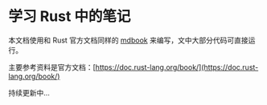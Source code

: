 # 学习 Rust 中的笔记
本文档使用和 Rust 官方文档同样的 [mdbook](https://rust-lang.github.io/mdBook/index.html) 来编写，文中大部分代码可直接运行。

主要参考资料是官方文档：[https://doc.rust-lang.org/book/](https://doc.rust-lang.org/book/)

持续更新中...